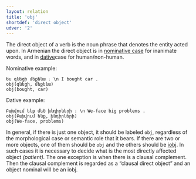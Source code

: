 ```yaml
---
layout: relation
title: 'obj'
shortdef: 'direct object'
udver: '2'
---
```


The direct object of a verb is the noun phrase that denotes the entity acted upon.
In Armenian the direct object is in [nominative case]() for inanimate
words, and in [dative]()case for human/non-human.

Nominative example:

~~~ sdparse
Ես գնեցի մեքենա ։ \n I bought car .
obj(գնեցի, մեքենա)
obj(bought, car)
~~~

Dative example:

~~~ sdparse
Բախվում ենք մեծ խնդիրների ։ \n We-face big problems .
obj(Բախվում ենք, խնդիրների)
obj(We-face, problems)
~~~

In general, if there is just one object, it should be labeled `obj`,
regardless of the morphological case or semantic role that it bears. If there are two or more
objects, one of them should be `obj` and the others should be
[iobj](). In such cases it is necessary to decide what is the most
directly affected object _(patient)._ The one exception is when there is a clausal complement. Then the clausal complement is regarded as a “clausal direct object” and
an object nominal will be an iobj.
 
